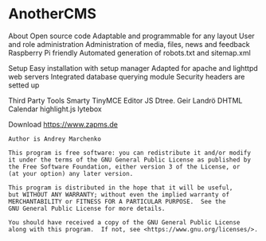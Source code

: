 # AnotherCMS


About
    Open source code
    Adaptable and programmable for any layout
    User and role administration
    Administration of media, files, news and feedback
    Raspberry Pi friendly
    Automated generation of robots.txt and sitemap.xml
 
Setup
    Easy installation with setup manager
    Adapted for apache and lighttpd web servers
    Integrated database querying module
    Security headers are setted up

Third Party Tools
    Smarty
    TinyMCE Editor
    JS Dtree. Geir Landrö
    DHTML Calendar
    highlight.js
    lytebox

Download
https://www.zapms.de

    Author is Andrey Marchenko

    This program is free software: you can redistribute it and/or modify
    it under the terms of the GNU General Public License as published by
    the Free Software Foundation, either version 3 of the License, or
    (at your option) any later version.

    This program is distributed in the hope that it will be useful,
    but WITHOUT ANY WARRANTY; without even the implied warranty of
    MERCHANTABILITY or FITNESS FOR A PARTICULAR PURPOSE.  See the
    GNU General Public License for more details.

    You should have received a copy of the GNU General Public License
    along with this program.  If not, see <https://www.gnu.org/licenses/>.
